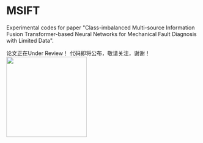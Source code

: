 # MSIFT
Experimental codes for paper "Class-imbalanced Multi-source Information Fusion Transformer-based Neural Networks for Mechanical Fault Diagnosis with Limited Data".

论文正在Under Review！
代码即将公布，敬请关注，谢谢！
<img src="(https://github.com/Polimi-YuYue/MSIFT/blob/main/Framework.jpg" width="210px">
